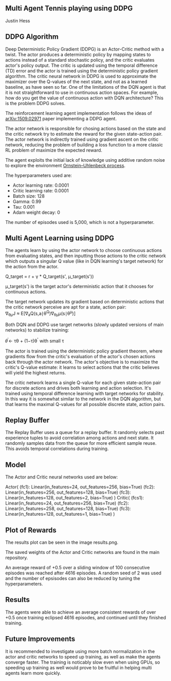 ## Multi Agent Tennis playing using DDPG
Justin Hess

## DDPG Algorithm

Deep Deterministic Policy Gradient (DDPG) is an Actor-Critic method with a twist. The actor produces a deterministic policy by mapping states to actions instead of a standard stochastic policy, and the critic evaluates actor's policy output. The critic is updated using the temporal difference (TD) error and the actor is trained using the deterministic policy gradient algorithm. The critic neural network in DDPG is used to approximate the maximizer over the Q-values of the next state, and not as a learned baseline, as have seen so far. One of the limitations of the DQN agent is that it is not straightforward to use in continuous action spaces. For example, how do you get the value of continuous action with DQN architecture? This is the problem DDPG solves.

The reinforcement learning agent implementation follows the ideas of [arXiv:1509.02971](https://arxiv.org/abs/1509.02971) paper implementing a DDPG agent.

The actor network is responsible for chosing actions based on the state and the critic network try to estimate the reward for the given state-action pair. The actor network is indirectly trained using gradient ascent on the critic network, reducing the problem of building a loss function to a more classic RL problem of maximize the expected reward.

The agent exploits the initial lack of knowledge using additive random noise to explore the environment [Ornstein–Uhlenbeck process](https://en.wikipedia.org/wiki/Ornstein%E2%80%93Uhlenbeck_process).

The hyperparameters used are:

- Actor learning rate: 0.0001
- Critic learning rate: 0.0001
- Batch size: 128
- Gamma: 0.99
- Tau: 0.001
- Adam weight decay: 0

The number of episodes used is 5,000, which is not a hyperparameter.

## Multi Agent Learning using DDPG

The agents learn by using the actor network to choose continuous actions from evaluating states, and then inputting those actions to the critic network which outputs a singular Q value (like in DQN learning's target network) for the action from the actor.

Q_target = r + γ * Q_target(s', μ_target(s'))

μ_target(s') is the target actor's deterministic action that it chooses for continuous actions.

The target network updates its gradient based on deterministic actions that the critic network perceive are apt for a state, action pair:<br /> 
∇<sub>θμ</sub>J ≈ E[∇<sub>a</sub>Q(s,a∣θ<sup>Q</sup>)∇<sub>θμ</sub>μ(s∣θ<sup>μ</sup>)]

Both DQN and DDPG use target networks (slowly updated versions of main networks) to stabilize training:

𝜃<sup>′</sup>← τθ + (1−τ)θ<sup>'</sup> with small τ

The actor is trained using the deterministic policy gradient theorem, where gradients flow from the critic's evaluation of the actor's chosen actions back through the actor network. The actor's objective is to maximize the critic's Q-value estimate: it learns to select actions that the critic believes will yield the highest returns.

The critic network learns a single Q-value for each given state-action pair for discrete actions and drives both learning and action selection. It's trained using temporal difference learning with target networks for stability. In this way it is somewhat similar to the network in the DQN algorithm, but that learns the maximal Q-values for all possible discrete state, action pairs.

## Replay Buffer

The Replay Buffer uses a queue for a replay buffer. It randomly selects past experience tuples to avoid correlation among actions and next state. It randomly samples data from the queue for more efficient sample reuse. This avoids temporal correlations during training.

## Model

The Actor and Critic neural networks used are below:

Actor(
  (fc1): Linear(in_features=24, out_features=256, bias=True)
  (fc2): Linear(in_features=256, out_features=128, bias=True)
  (fc3): Linear(in_features=128, out_features=2, bias=True)
)
Critic(
  (fcs1): Linear(in_features=24, out_features=256, bias=True)
  (fc2): Linear(in_features=258, out_features=128, bias=True)
  (fc3): Linear(in_features=128, out_features=1, bias=True)
)

## Plot of Rewards 

The results plot can be seen in the image results.png.

The saved weights of the Actor and Critic networks are found in the main repository.

An average reward of +0.5 over a sliding window of 100 consecutive episodes was reached after 4616 episodes. A random seed of 2 was used and the number of epsisodes can also be reduced by tuning the hyperparameters.

## Results

The agents were able to achieve an average consistent rewards of over +0.5 once training eclipsed 4616 episodes, and continued until they finished training.

## Future Improvements

It is recommended to investigate using more batch normalization in the actor and critic networks to speed up training, as well as make the agents converge faster. The training is noticably slow even when using GPUs, so speeding up training as well would prove to be fruitful in helping multi agents learn more quickly.
